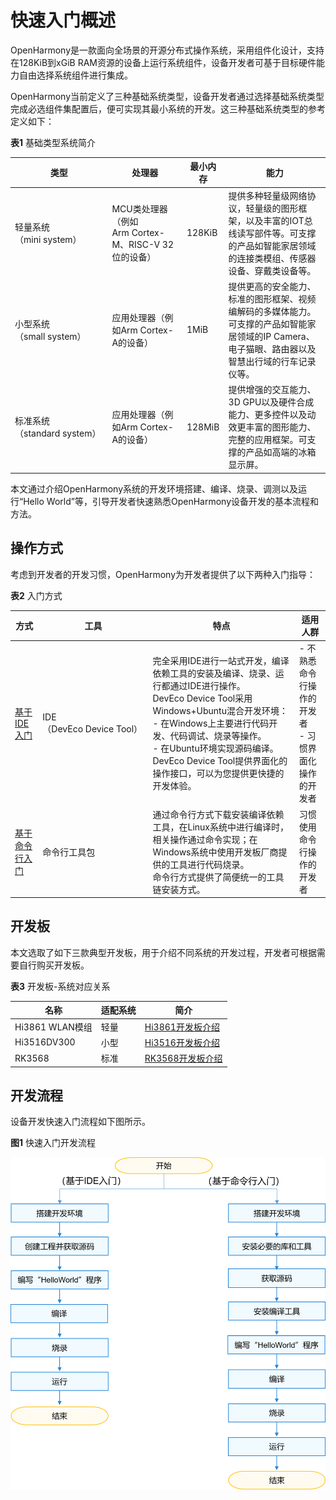 # 快速入门概述


OpenHarmony是一款面向全场景的开源分布式操作系统，采用组件化设计，支持在128KiB到xGiB RAM资源的设备上运行系统组件，设备开发者可基于目标硬件能力自由选择系统组件进行集成。


OpenHarmony当前定义了三种基础系统类型，设备开发者通过选择基础系统类型完成必选组件集配置后，便可实现其最小系统的开发。这三种基础系统类型的参考定义如下：


  **表1** 基础类型系统简介

| 类型 | 处理器 | 最小内存 | 能力 | 
| -------- | -------- | -------- | -------- |
| 轻量系统（mini&nbsp;system） | MCU类处理器（例如Arm&nbsp;Cortex-M、RISC-V&nbsp;32位的设备） | 128KiB | 提供多种轻量级网络协议，轻量级的图形框架，以及丰富的IOT总线读写部件等。可支撑的产品如智能家居领域的连接类模组、传感器设备、穿戴类设备等。 | 
| 小型系统（small&nbsp;system） | 应用处理器（例如Arm&nbsp;Cortex-A的设备） | 1MiB | 提供更高的安全能力、标准的图形框架、视频编解码的多媒体能力。可支撑的产品如智能家居领域的IP&nbsp;Camera、电子猫眼、路由器以及智慧出行域的行车记录仪等。 | 
| 标准系统（standard&nbsp;system） | 应用处理器（例如Arm&nbsp;Cortex-A的设备） | 128MiB | 提供增强的交互能力、3D&nbsp;GPU以及硬件合成能力、更多控件以及动效更丰富的图形能力、完整的应用框架。可支撑的产品如高端的冰箱显示屏。 | 


本文通过介绍OpenHarmony系统的开发环境搭建、编译、烧录、调测以及运行“Hello World”等，引导开发者快速熟悉OpenHarmony设备开发的基本流程和方法。


## 操作方式

考虑到开发者的开发习惯，OpenHarmony为开发者提供了以下两种入门指导：

  **表2** 入门方式

| 方式 | 工具 | 特点 | 适用人群 |
| -------- | -------- | -------- | -------- |
| [基于IDE入门](quickstart-ide-env--win.md) | IDE（DevEco&nbsp;Device&nbsp;Tool） | 完全采用IDE进行一站式开发，编译依赖工具的安装及编译、烧录、运行都通过IDE进行操作。<br/>DevEco&nbsp;Device&nbsp;Tool采用Windows+Ubuntu混合开发环境：<br/>-&nbsp;在Windows上主要进行代码开发、代码调试、烧录等操作。<br/>-&nbsp;在Ubuntu环境实现源码编译。<br/>DevEco&nbsp;Device&nbsp;Tool提供界面化的操作接口，可以为您提供更快捷的开发体验。 | -&nbsp;不熟悉命令行操作的开发者<br/>-&nbsp;习惯界面化操作的开发者 |
| [基于命令行入门](quickstart-pkg-prepare.md) | 命令行工具包 | 通过命令行方式下载安装编译依赖工具，在Linux系统中进行编译时，相关操作通过命令实现；在Windows系统中使用开发板厂商提供的工具进行代码烧录。<br/>命令行方式提供了简便统一的工具链安装方式。 | 习惯使用命令行操作的开发者 |


## 开发板

本文选取了如下三款典型开发板，用于介绍不同系统的开发过程，开发者可根据需要自行购买开发板。

  **表3** 开发板-系统对应关系

| 名称 | 适配系统 | 简介 | 
| -------- | -------- | -------- |
| Hi3861&nbsp;WLAN模组 | 轻量 | [Hi3861开发板介绍](quickstart-appendix-hi3861.md) | 
| Hi3516DV300 | 小型 | [Hi3516开发板介绍](quickstart-appendix-hi3516.md) | 
| RK3568 | 标准 | [RK3568开发板介绍](quickstart-appendix-rk3568.md) | 


## 开发流程

设备开发快速入门流程如下图所示。

  **图1** 快速入门开发流程

![quickstart-overview-process](figures/quickstart-overview-process.png)
